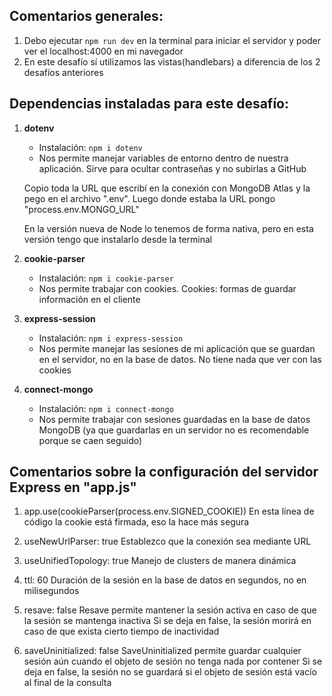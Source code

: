 ## Comentarios generales:

1. Debo ejecutar `npm run dev` en la terminal para iniciar el servidor y poder ver el localhost:4000 en mi navegador
2. En este desafío sí utilizamos las vistas(handlebars) a diferencia de los 2 desafíos anteriores



## Dependencias instaladas para este desafío:

1. **dotenv**
   - Instalación: `npm i dotenv`
   - Nos permite manejar variables de entorno dentro de nuestra aplicación. Sirve para ocultar contraseñas y no subirlas a GitHub

    Copio toda la URL que escribí en la conexión con MongoDB Atlas y la pego en el archivo ".env". Luego donde estaba la URL pongo "process.env.MONGO_URL"

    En la versión nueva de Node lo tenemos de forma nativa, pero en esta versión tengo que instalarlo desde la terminal


2. **cookie-parser**
   - Instalación: `npm i cookie-parser`
   - Nos permite trabajar con cookies. Cookies: formas de guardar información en el cliente


3. **express-session**
   - Instalación: `npm i express-session`
   - Nos permite manejar las sesiones de mi aplicación que se guardan en el servidor, no en la base de datos. No tiene nada que ver con las cookies

4. **connect-mongo**
   - Instalación: `npm i connect-mongo`
   - Nos permite trabajar con sesiones guardadas en la base de datos MongoDB (ya que guardarlas en un servidor no es recomendable porque se caen seguido)



## Comentarios sobre la configuración del servidor Express en "app.js"

1. app.use(cookieParser(process.env.SIGNED_COOKIE))
    En esta línea de código la cookie está firmada, eso la hace más segura

2. useNewUrlParser: true
    Establezco que la conexión sea mediante URL

3. useUnifiedTopology: true
    Manejo de clusters de manera dinámica

4. ttl: 60
    Duración de la sesión en la base de datos en segundos, no en milisegundos

5. resave: false
    Resave permite mantener la sesión activa en caso de que la sesión se mantenga inactiva
    Si se deja en false, la sesión morirá en caso de que exista cierto tiempo de inactividad

6. saveUninitialized: false
    SaveUninitialized permite guardar cualquier sesión aún cuando el objeto de sesión no tenga nada por contener
    Si se deja en false, la sesión no se guardará si el objeto de sesión está vacío al final de la consulta